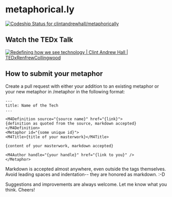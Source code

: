 metaphorical.ly
=================

[ ![Codeship Status for clintandrewhall/metaphorically](https://codeship.io/projects/fadad5e0-3aa3-0132-083a-261a2707f8ca/status)](https://codeship.io/projects/42427)

## Watch the TEDx Talk
[![Redefining how we see technology | Clint Andrew Hall | TEDxRenfrewCollingwood](http://img.youtube.com/vi/IwjLylj6GpI/0.jpg)](http://www.youtube.com/watch?v=IwjLylj6GpI)

## How to submit your metaphor

Create a pull request with either your addition to an existing metaphor or your
new metaphor in /metaphor in the following format:

```
---
title: Name of the Tech
...

<M4Definition source="{source name}" href="{link}">
{definition as quoted from the source, markdown accepted}
</M4Definition>
<Metaphor id="{some unique id}">
<M4Title>{title of your masterwork}</M4Title>

{content of your masterwork, markdown accepted}

<M4Author handle="{your handle}" href="{link to you}" />
</Metaphor>
```

Markdown is accepted almost anywhere, even outside the tags themselves.  Avoid leading spaces and indentation-- they are honored as markdown. :-D

Suggestions and improvements are always welcome.  Let me know what you think.  Cheers!
